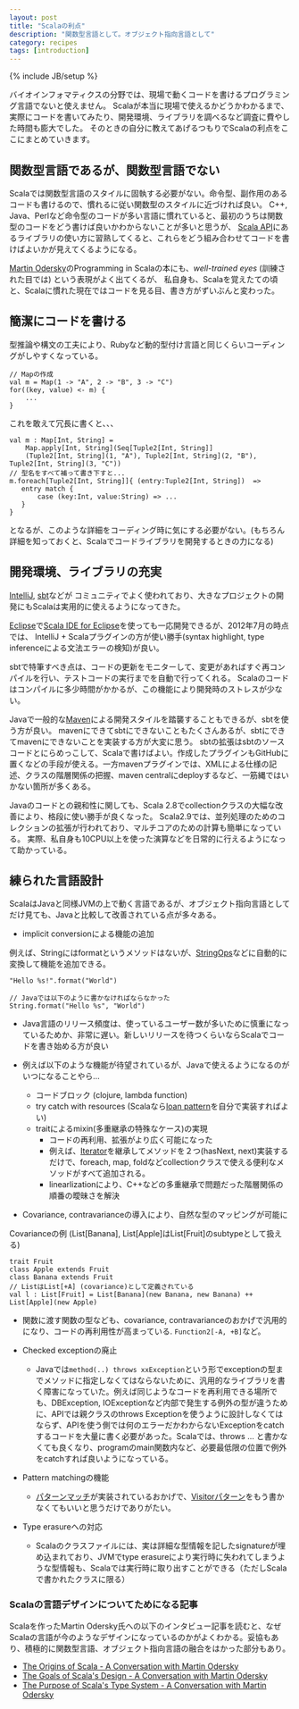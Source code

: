 ```yaml
---
layout: post
title: "Scalaの利点"
description: "関数型言語として。オブジェクト指向言語として"
category: recipes
tags: [introduction]
---
```

{% include JB/setup %}

バイオインフォマティクスの分野では、現場で動くコードを書けるプログラミング言語でないと使えません。
Scalaが本当に現場で使えるかどうかわかるまで、実際にコードを書いてみたり、開発環境、ライブラリを調べるなど調査に費やした時間も膨大でした。
そのときの自分に教えてあげるつもりでScalaの利点をここにまとめていきます。

## 関数型言語であるが、関数型言語でない
Scalaでは関数型言語のスタイルに固執する必要がない。命令型、副作用のあるコードも書けるので、慣れるに従い関数型のスタイルに近づければ良い。
C++, Java、Perlなど命令型のコードが多い言語に慣れていると、最初のうちは関数型のコードをどう書けば良いかわからないことが多いと思うが、
[Scala API](http://www.scala-lang.org/api/current/index.html)にあるライブラリの使い方に習熟してくると、これらをどう組み合わせてコードを書けばよいかが見えてくるようになる。

[Martin Odersky](http://lampwww.epfl.ch/~odersky/)のProgramming in Scalaの本にも、_well-trained eyes_ (訓練された目では) という表現がよく出てくるが、
私自身も、Scalaを覚えたての頃と、Scalaに慣れた現在ではコードを見る目、書き方がずいぶんと変わった。

## 簡潔にコードを書ける

型推論や構文の工夫により、Rubyなど動的型付け言語と同じくらいコーディングがしやすくなっている。

	// Mapの作成
	val m = Map(1 -> "A", 2 -> "B", 3 -> "C") 
	for((key, value) <- m) {
		...
	}

これを敢えて冗長に書くと、、、

	val m : Map[Int, String] = 
		Map.apply[Int, String](Seq[Tuple2[Int, String]]
		(Tuple2[Int, String](1, "A"), Tuple2[Int, String](2, "B"), Tuple2[Int, String](3, "C"))
	// 型名をすべて補って書き下すと...
	m.foreach[Tuple2[Int, String]]{ (entry:Tuple2[Int, String])  => 
	   entry match {
		   case (key:Int, value:String) => ...
	   }
	}

となるが、このような詳細をコーディング時に気にする必要がない。(もちろん詳細を知っておくと、Scalaでコードライブラリを開発するときの力になる)


## 開発環境、ライブラリの充実

[IntelliJ](http://www.jetbrains.com/idea/), [sbt](https://github.com/harrah/xsbt/)などが
コミュニティでよく使われており、大きなプロジェクトの開発にもScalaは実用的に使えるようになってきた。

[Eclipse](http://www.eclipse.org/)で[Scala IDE for Eclipse](http://scala-ide.org/)を使っても一応開発できるが、2012年7月の時点では、
IntelliJ + Scalaプラグインの方が使い勝手(syntax highlight, type inferenceによる文法エラーの検知)が良い。

sbtで特筆すべき点は、コードの更新をモニターして、変更があればすぐ再コンパイルを行い、テストコードの実行までを自動で行ってくれる。
Scalaのコードはコンパイルに多少時間がかかるが、この機能により開発時のストレスが少ない。

Javaで一般的な[Maven](http://maven.apache.org/)による開発スタイルを踏襲することもできるが、sbtを使う方が良い。
mavenにできてsbtにできないこともたくさんあるが、sbtにできてmavenにできないことを実装する方が大変に思う。
sbtの拡張はsbtのソースコードとにらめっこして、Scalaで書けばよい。作成したプラグインもGitHubに置くなどの手段が使える。一方mavenプラグインでは、XMLによる仕様の記述、クラスの階層関係の把握、maven centralにdeployするなど、一筋縄ではいかない箇所が多くある。

Javaのコードとの親和性に関しても、Scala 2.8でcollectionクラスの大幅な改善により、格段に使い勝手が良くなった。
Scala2.9では、並列処理のためのコレクションの拡張が行われており、マルチコアのための計算も簡単になっている。
実際、私自身も10CPU以上を使った演算などを日常的に行えるようになって助かっている。


## 練られた言語設計

ScalaはJavaと同様JVMの上で動く言語であるが、オブジェクト指向言語としてだけ見ても、Javaと比較して改善されている点が多々ある。

* implicit conversionによる機能の追加

例えば、Stringにはformatというメソッドはないが、[StringOps](http://www.scala-lang.org/api/current/index.html#scala.collection.immutable.StringOps)などに自動的に変換して機能を追加できる。

	"Hello %s!".format("World") 

	// Javaでは以下のように書かなければならなかった
	String.format("Hello %s", "World")

* Java言語のリリース頻度は、使っているユーザー数が多いために慎重になっているためか、非常に遅い。新しいリリースを待つくらいならScalaでコードを書き始める方が良い
* 例えば以下のような機能が待望されているが、Javaで使えるようになるのがいつになることやら…
  * コードブロック (clojure, lambda function)
  * try catch with resources (Scalaなら[loan pattern]({{BASE_PATH}}/recipes/2012/06/27/loan-pattern)を自分で実装すればよい)
  * traitによるmixin(多重継承の特殊なケース)の実現  
    * コードの再利用、拡張がより広く可能になった
	* 例えば、[Iterator](http://www.scala-lang.org/api/current/index.html#scala.collection.Iterator)を継承してメソッドを２つ(hasNext, next)実装するだけで、foreach, map, foldなどcollectionクラスで使える便利なメソッドがすべて追加される。
    * linearlizationにより、C++などの多重継承で問題だった階層関係の順番の曖昧さを解決

* Covariance, contravarianceの導入により、自然な型のマッピングが可能に

Covarianceの例 (List[Banana], List[Apple]はList[Fruit]のsubtypeとして扱える)

	trait Fruit
	class Apple extends Fruit
	class Banana extends Fruit
	// ListはList[+A] (covariance)として定義されている
	val l : List[Fruit] = List[Banana](new Banana, new Banana) ++ List[Apple](new Apple)


* 関数に渡す関数の型なども、covariance, contravarianceのおかげで汎用的になり、コードの再利用性が高まっている. `Function2[-A, +B]`など。
* Checked exceptionの廃止
   * Javaでは`method(..) throws xxException`という形でexceptionの型までメソッドに指定しなくてはならないために、汎用的なライブラリを書く障害になっていた。例えば同じようなコードを再利用できる場所でも、DBException, IOExceptionなど内部で発生する例外の型が違うために、APIでは親クラスのthrows Exceptionを使うように設計しなくてはならず、APIを使う側では何のエラーだかわからないExceptionをcatchするコードを大量に書く必要があった。Scalaでは、throws ... と書かなくても良くなり、programのmain関数内など、必要最低限の位置で例外をcatchすれば良いようになっている。

* Pattern matchingの機能
   * [パターンマッチ](http://www.artima.com/scalazine/articles/pattern_matching.html)が実装されているおかげで、[Visitorパターン](http://en.wikipedia.org/wiki/Visitor_pattern)をもう書かなくてもいいと思うだけでありがたい。

* Type erasureへの対応
  * Scalaのクラスファイルには、実は詳細な型情報を記したsignatureが埋め込まれており、JVMでtype erasureにより実行時に失われてしまうような型情報も、Scalaでは実行時に取り出すことができる（ただしScalaで書かれたクラスに限る）

### Scalaの言語デザインについてためになる記事

Scalaを作ったMartin Odersky氏への以下のインタビュー記事を読むと、なぜScalaの言語が今のようなデザインになっているのかがよくわかる。妥協もあり、積極的に関数型言語、オブジェクト指向言語の融合をはかった部分もあり。

* [The Origins of Scala - A Conversation with Martin Odersky](http://www.artima.com/scalazine/articles/origins_of_scala.html)
* [The Goals of Scala's Design - A Conversation with Martin Odersky](http://www.artima.com/scalazine/articles/goals_of_scala.html)
* [The Purpose of Scala's Type System - A Conversation with Martin Odersky](http://www.artima.com/scalazine/articles/scalas_type_system.html)
